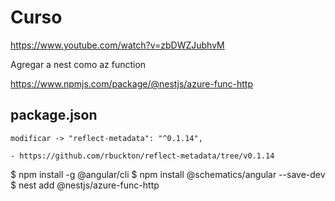 # Curso

https://www.youtube.com/watch?v=zbDWZJubhvM


Agregar a nest como az function

  https://www.npmjs.com/package/@nestjs/azure-func-http

  
  ## package.json 
  
    modificar -> "reflect-metadata": "^0.1.14",

    - https://github.com/rbuckton/reflect-metadata/tree/v0.1.14


  $ npm install -g @angular/cli
  $ npm install @schematics/angular --save-dev
  $ nest add @nestjs/azure-func-http

